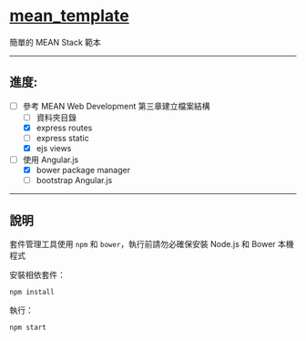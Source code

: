 # [mean_template][mean_template]
簡單的 MEAN Stack 範本

-----------------------------------

## 進度:

 - [ ] 參考 MEAN Web Development 第三章建立檔案結構
     - [ ] 資料夾目錄
     - [x] express routes
     - [ ] express static
     - [x] ejs views
 - [ ] 使用 Angular.js
     - [x] bower package manager
     - [ ] bootstrap Angular.js

[mean_template]: https://github.com/AlexLeoTW/mean_template


-----------------------------------

## 說明

套件管理工具使用 `npm` 和 `bower`，執行前請勿必確保安裝 Node.js 和 Bower 本機程式

安裝相依套件：

```
npm install
```

執行：

```
npm start
```
